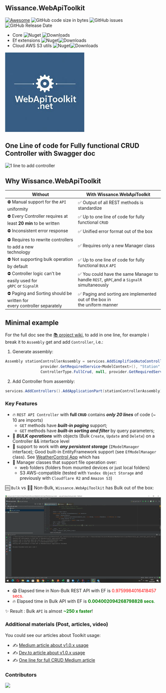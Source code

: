 ## Wissance.WebApiToolkit

[![Awesome](https://cdn.rawgit.com/sindresorhus/awesome/d7305f38d29fed78fa85652e3a63e154dd8e8829/media/badge.svg)](https://github.com/quozd/awesome-dotnet#api) 
![GitHub code size in bytes](https://img.shields.io/github/languages/code-size/wissance/WebApiToolkit?style=plastic) 
![GitHub issues](https://img.shields.io/github/issues/wissance/WebApiToolkit?style=plastic)
![GitHub Release Date](https://img.shields.io/github/release-date/wissance/WebApiToolkit) 

* Core ![Nuget](https://img.shields.io/nuget/v/Wissance.WebApiToolkit.Core) ![Downloads](https://img.shields.io/nuget/dt/Wissance.WebApiToolkit.Core)
* Ef extensions ![Nuget](https://img.shields.io/nuget/v/Wissance.WebApiToolkit.Ef)![Downloads](https://img.shields.io/nuget/dt/Wissance.WebApiToolkit.Ef)
* Cloud AWS S3 utils ![Nuget](https://img.shields.io/nuget/v/Wissance.WebApiToolkit.AWS.S3)![Downloads](https://img.shields.io/nuget/dt/Wissance.WebApiToolkit.AWS.S3)

![WebApiToolkit helps to build application easily](./img/logo_v4.0.0_256x256.jpg)

##  One Line of code for Fully functional CRUD Controller with Swagger doc
![1 line to add controller](./img/1lineadd-2.gif)


## Why Wissance.WebApiToolkit

|                    Without                     |                 With Wissance.WebApiToolkit              |
| -----------------------------------------------| ---------------------------------------------------------|
| :no_entry: Manual support for the `API` uniformity        | :white_check_mark: Output of all REST methods is standardize                |
| :no_entry: Every Controller requires at least **20 min** to be written  | :white_check_mark: Up to one line of code for fully functional `CRUD`       |
| :no_entry: Inconsistent error response                    | :white_check_mark: Unified error format out of the box                      |
| :no_entry: Requires to rewrite controllers to add a new<br/> technology  | :white_check_mark:  Requires only a new Manager class          |
| :no_entry: Not supporting bulk operation by default       | :white_check_mark: Up to one line of code for fully functional `BULK` `API` |
| :no_entry: Controller logic can't be easily used for<br/>`gRPC` or `SignalR`    | :white_check_mark: You could have the same Manager to<br/> handle `REST`, `gRPC`,and a `SignalR` simultaneously                         |
| :no_entry: Paging and Sorting should be written for<br/>every controller separately       | :white_check_mark: Paging and sorting are implemented out of the box in<br/>the uniform manner     |

## Minimal example

For the full doc see the [ :books: project wiki](https://github.com/Wissance/WebApiToolkit/wiki), to add in one line, for example i break it to `Assembly` get and add `Controller`, i.e.:
1. Generate assembly:
```csharp
Assembly stationControllerAssembly = services.AddSimplifiedAutoController<StationEntity, Guid, EmptyAdditionalFilters>(
                provider.GetRequiredService<ModelContext>(), "Station",
                ControllerType.FullCrud, null, provider.GetRequiredService<ILoggerFactory>());
```
2. Add Controller from assembly:
```csharp
services.AddControllers().AddApplicationPart(stationControllerAssembly).AddControllersAsServices();
```

### Key Features

* :fire: `REST API Controller` with **full `CRUD`** contains ***only 20 lines*** of code (~ 10 are imports)
  - `GET` methods have ***built-in paging*** support;
  - `GET` methods have ***built-in sorting and filter*** by query parameters;
* :rocket: ***BULK operations*** with objects (Bulk `Create`, `Update` and `Delete`) on a Controller && interface level
* :brain: support to work with ***any persistent storage*** (`IModelManager` interface); Good built-in EntityFramework support (see `EfModelManager` class). See [WeatherControl App](https://github.com/Wissance/WeatherControl) which has 
* :art: Manager classes that support file operation over:
  - web folders (folders from mounted devices or just local folders)
  - S3 AWS-compatible (tested with `Yandex Object Storage` and previously with `Cloudflare R2` and `Amazon S3`)
    
:cool: `Bulk` vs :no_good_man: Non-Bulk, `Wissance.WebApiToolkit` has Bulk out of the box:

![Bulk vs Non Bulk](./img/bulk_performance.png)

* :scream: Elapsed time in Non-Bulk REST API with EF is <span style="color:red">0.9759984016418457 secs.</span>
* :fire: Elapsed time in Bulk API with EF is <span style="color:green">**0.004002094268798828 secs**.</span>

:sparkles: Result : Bulk `API` is almost <span style="color:green">**~250 x faster**</span>!

### Additional materials (Post, articles, video)

You could see our articles about Toolkit usage:
* :writing_hand: [Medium article about v1.0.x usage]( https://medium.com/@m-ushakov/how-to-reduce-amount-of-code-when-writing-netcore-rest-api-services-28352edcfca6)
* :writing_hand: [Dev.to article about v1.0.x usage]( https://dev.to/wissance/dry-your-web-api-net-core-with-our-toolkit-cbb)
* :writing_hand: [One line for full CRUD Medium article](https://m-ushakov.medium.com/rest-controller-in-one-line-in-net-171f46737905)

### Contributors

<a href="https://github.com/Wissance/WebApiToolkit/graphs/contributors">
  <img src="https://contrib.rocks/image?repo=Wissance/WebApiToolkit" />
</a>
